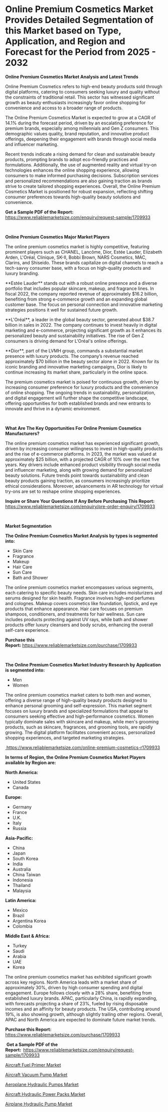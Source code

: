 <p><h1>Online Premium Cosmetics Market Provides Detailed Segmentation of this Market based on Type, Application, and Region and Forecast for the Period from 2025 - 2032</h1></p><p><strong>Online Premium Cosmetics Market Analysis and Latest Trends</strong></p>
<p><p>Online Premium Cosmetics refers to high-end beauty products sold through digital platforms, catering to consumers seeking luxury and quality without the constraints of traditional retail. This sector has witnessed significant growth as beauty enthusiasts increasingly favor online shopping for convenience and access to a broader range of products.</p><p>The Online Premium Cosmetics Market is expected to grow at a CAGR of 14.1% during the forecast period, driven by an escalating preference for premium brands, especially among millennials and Gen Z consumers. This demographic values quality, brand reputation, and innovative product offerings, deepening their engagement with brands through social media and influencer marketing. </p><p>Recent trends indicate a rising demand for clean and sustainable beauty products, prompting brands to adopt eco-friendly practices and formulations. Additionally, the use of augmented reality and virtual try-on technologies enhances the online shopping experience, allowing consumers to make informed purchasing decisions. Subscription services and personalized recommendations are also gaining traction as brands strive to create tailored shopping experiences. Overall, the Online Premium Cosmetics Market is positioned for robust expansion, reflecting shifting consumer preferences towards high-quality beauty solutions and convenience.</p></p>
<p><strong>Get a Sample PDF of the Report:&nbsp;</strong> <a href="https://www.reliablemarketsize.com/enquiry/request-sample/1709933?utm_campaign=1998&utm_medium=2&utm_source=Github&utm_content=ia&utm_term=27032025&utm_id=online-premium-cosmetics">https://www.reliablemarketsize.com/enquiry/request-sample/1709933</a></p>
<p>&nbsp;</p>
<p><strong>Online Premium Cosmetics Major Market Players</strong></p>
<p><p>The online premium cosmetics market is highly competitive, featuring prominent players such as CHANEL, Lancôme, Dior, Estée Lauder, Elizabeth Arden, L'Oréal, Clinique, SK-II, Bobbi Brown, NARS Cosmetics, MAC, Clarins, and Shiseido. These brands capitalize on digital channels to reach a tech-savvy consumer base, with a focus on high-quality products and luxury branding.</p><p>**Estée Lauder** stands out with a robust online presence and a diverse portfolio that includes popular skincare, makeup, and fragrance lines. In fiscal 2022, the company reported revenue of approximately $16.2 billion, benefiting from strong e-commerce growth and an expanding global customer base. The focus on personal connection and innovative marketing strategies positions it well for sustained future growth.</p><p>**L'Oréal**, a leader in the global beauty sector, generated about $38.7 billion in sales in 2022. The company continues to invest heavily in digital marketing and e-commerce, projecting significant growth as it enhances its personalized beauty and sustainability initiatives. The rise of Gen Z consumers is driving demand for L'Oréal's online offerings.</p><p>**Dior**, part of the LVMH group, commands a substantial market presence with luxury products. The company’s revenue reached approximately $70 billion in the beauty sector alone in 2022. Known for its iconic branding and innovative marketing campaigns, Dior is likely to continue increasing its market share, particularly in the online space.</p><p>The premium cosmetics market is poised for continuous growth, driven by increasing consumer preference for luxury products and the convenience of online shopping. The ongoing trends in sustainability, personalization, and digital engagement will further shape the competitive landscape, offering opportunities for both established brands and new entrants to innovate and thrive in a dynamic environment.</p></p>
<p>&nbsp;</p>
<p><strong>What Are The Key Opportunities For Online Premium Cosmetics Manufacturers?</strong></p>
<p><p>The online premium cosmetics market has experienced significant growth, driven by increasing consumer willingness to invest in high-quality products and the rise of e-commerce platforms. In 2023, the market was valued at approximately $25 billion, with a projected CAGR of 10% over the next five years. Key drivers include enhanced product visibility through social media and influencer marketing, along with growing demand for personalized beauty solutions. Future trends point towards sustainability and clean beauty products gaining traction, as consumers increasingly prioritize ethical considerations. Moreover, advancements in AR technology for virtual try-ons are set to reshape online shopping experiences.</p></p>
<p><strong>Inquire or Share Your Questions If Any Before Purchasing This Report:</strong> <a href="https://www.reliablemarketsize.com/enquiry/pre-order-enquiry/1709933?utm_campaign=1998&utm_medium=2&utm_source=Github&utm_content=ia&utm_term=27032025&utm_id=online-premium-cosmetics">https://www.reliablemarketsize.com/enquiry/pre-order-enquiry/1709933</a></p>
<p>&nbsp;</p>
<p><strong>Market Segmentation</strong></p>
<p><strong>The Online Premium Cosmetics Market Analysis by types is segmented into:</strong></p>
<p><ul><li>Skin Care</li><li>Fragrance</li><li>Makeup</li><li>Hair Care</li><li>Sun Care</li><li>Bath and Shower</li></ul></p>
<p><p>The online premium cosmetics market encompasses various segments, each catering to specific beauty needs. Skin care includes moisturizers and serums designed for skin health. Fragrance involves high-end perfumes and colognes. Makeup covers cosmetics like foundation, lipstick, and eye products that enhance appearance. Hair care focuses on premium shampoos, conditioners, and treatments for hair wellness. Sun care includes products protecting against UV rays, while bath and shower products offer luxury cleansers and body scrubs, enhancing the overall self-care experience.</p></p>
<p><strong>Purchase this Report:&nbsp;</strong><a href="https://www.reliablemarketsize.com/purchase/1709933?utm_campaign=1998&utm_medium=2&utm_source=Github&utm_content=ia&utm_term=27032025&utm_id=online-premium-cosmetics">https://www.reliablemarketsize.com/purchase/1709933</a></p>
<p>&nbsp;</p>
<p><strong>The Online Premium Cosmetics Market Industry Research by Application is segmented into:</strong></p>
<p><ul><li>Men</li><li>Women</li></ul></p>
<p><p>The online premium cosmetics market caters to both men and women, offering a diverse range of high-quality beauty products designed to enhance personal grooming and self-expression. This market segment focuses on luxury brands and specialized formulations that appeal to consumers seeking effective and high-performance cosmetics. Women typically dominate sales with skincare and makeup, while men's grooming products, such as skincare, fragrances, and grooming tools, are rapidly growing. The digital platform facilitates convenient access, personalized shopping experiences, and targeted marketing strategies.</p></p>
<p><a href="https://www.reliablemarketsize.com/online-premium-cosmetics-r1709933?utm_campaign=1998&utm_medium=2&utm_source=Github&utm_content=ia&utm_term=27032025&utm_id=online-premium-cosmetics">&nbsp;https://www.reliablemarketsize.com/online-premium-cosmetics-r1709933</a></p>
<p><strong>In terms of Region, the Online Premium Cosmetics Market Players available by Region are:</strong></p>
<p>
    <p> <strong> North America: </strong>
        <ul>
            <li>United States</li>
            <li>Canada</li>
        </ul>
        </p> 
    <p> <strong> Europe: </strong>
        <ul>
            <li>Germany</li>
            <li>France</li>
            <li>U.K.</li>
            <li>Italy</li>
            <li>Russia</li>
        </ul>
        </p> 
    <p> <strong> Asia-Pacific: </strong>
        <ul>
            <li>China</li>
            <li>Japan</li>
            <li>South Korea</li>
            <li>India</li>
            <li>Australia</li>
            <li>China Taiwan</li>
            <li>Indonesia</li>
            <li>Thailand</li>
            <li>Malaysia</li>
        </ul>
        </p> 
    <p> <strong> Latin America: </strong>
        <ul>
            <li>Mexico</li>
            <li>Brazil</li>
            <li>Argentina Korea</li>
            <li>Colombia</li>
        </ul>
        </p> 
    <p> <strong> Middle East & Africa: </strong>
        <ul>
            <li>Turkey</li>
            <li>Saudi</li>
            <li>Arabia</li>
            <li>UAE</li>
            <li>Korea</li>
        </ul>
    </p>
    </p>
<p><p>The online premium cosmetics market has exhibited significant growth across key regions. North America leads with a market share of approximately 30%, driven by high consumer spending and digital engagement. Europe follows closely with a 28% share, benefiting from established luxury brands. APAC, particularly China, is rapidly expanding, with forecasts projecting a share of 23%, fueled by rising disposable incomes and an affinity for beauty products. The USA, contributing around 19%, is also showing growth, although slightly trailing other regions. Overall, APAC and North America are expected to dominate future market trends.</p></p>
<p><strong>Purchase this Report: </strong><a href="https://www.reliablemarketsize.com/purchase/1709933?utm_campaign=1998&utm_medium=2&utm_source=Github&utm_content=ia&utm_term=27032025&utm_id=online-premium-cosmetics">https://www.reliablemarketsize.com/purchase/1709933</a></p>
<p>&nbsp;<strong>Get a Sample PDF of the Report:&nbsp;&nbsp;</strong><a href="https://www.reliablemarketsize.com/enquiry/request-sample/1709933?utm_campaign=1998&utm_medium=2&utm_source=Github&utm_content=ia&utm_term=27032025&utm_id=online-premium-cosmetics">https://www.reliablemarketsize.com/enquiry/request-sample/1709933</a></p>
<p><strong></strong></p>
<p><p><a href="https://github.com/AlisaRowe24/Market-Research-Report-List-2/blob/main/aircraft-fuel-primer-market.md?utm_campaign=1998&utm_medium=2&utm_source=Github&utm_content=ia&utm_term=27032025&utm_id=online-premium-cosmetics">Aircraft Fuel Primer Market</a></p><p><a href="https://github.com/jaquelynhasenaue8/Market-Research-Report-List-1/blob/main/aircraft-vacuum-pump-market.md?utm_campaign=1998&utm_medium=2&utm_source=Github&utm_content=ia&utm_term=27032025&utm_id=online-premium-cosmetics">Aircraft Vacuum Pump Market</a></p><p><a href="https://github.com/AshikRahman991/Market-Research-Report-List-2/blob/main/aeroplane-hydraulic-pumps-market.md?utm_campaign=1998&utm_medium=2&utm_source=Github&utm_content=ia&utm_term=27032025&utm_id=online-premium-cosmetics">Aeroplane Hydraulic Pumps Market</a></p><p><a href="https://github.com/arvelm4nthig/Market-Research-Report-List-1/blob/main/aircraft-hydraulic-power-packs-market.md?utm_campaign=1998&utm_medium=2&utm_source=Github&utm_content=ia&utm_term=27032025&utm_id=online-premium-cosmetics">Aircraft Hydraulic Power Packs Market</a></p><p><a href="https://github.com/HobertDavis43/Market-Research-Report-List-2/blob/main/airplane-hydraulic-pump-market.md?utm_campaign=1998&utm_medium=2&utm_source=Github&utm_content=ia&utm_term=27032025&utm_id=online-premium-cosmetics">Airplane Hydraulic Pump Market</a></p></p>